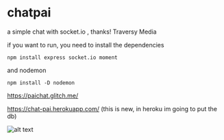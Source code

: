 # chatpai
a simple chat with socket.io , thanks!  Traversy Media


if you want to run, you need to install the dependencies

```
npm install express socket.io moment
```

and nodemon

```
npm install -D nodemon
```



https://paichat.glitch.me/

https://chat-pai.herokuapp.com/
(this is new, in heroku im going to put the db)

![alt text](https://media.discordapp.net/attachments/744419261086433282/785260712783642644/Captura_de_pantalla_2020-12-06_164337.png?width=866&height=430)

